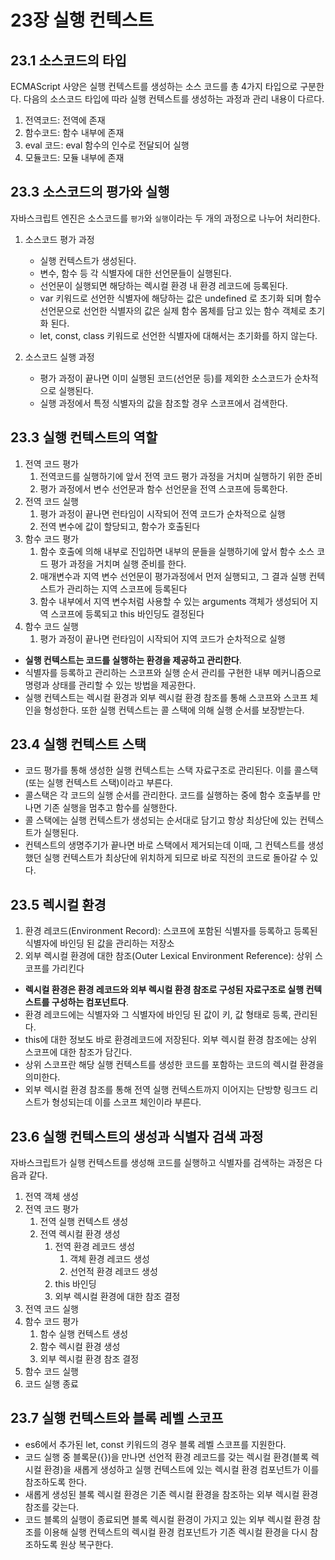 # 23장 실행 컨텍스트

## 23.1 소스코드의 타입

ECMAScript 사양은 실행 컨텍스트를 생성하는 소스 코드를 총 4가지 타입으로 구분한다. 다음의 소스코드 타입에 따라 실행 컨텍스트를 생성하는 과정과 관리 내용이 다르다.

1. 전역코드: 전역에 존재
2. 함수코드: 함수 내부에 존재
3. eval 코드: eval 함수의 인수로 전달되어 실행
4. 모듈코드: 모듈 내부에 존재

## 23.3 소스코드의 평가와 실행

자바스크립트 엔진은 소스코드를 `평가`와 `실행`이라는 두 개의 과정으로 나누어 처리한다.

1. 소스코드 평가 과정
    - 실행 컨텍스트가 생성된다.
    - 변수, 함수 등 각 식별자에 대한 선언문들이 실행된다.
    - 선언문이 실행되면 해당하는 렉시컬 환경 내 환경 레코드에 등록된다.
    - var 키워드로 선언한 식별자에 해당하는 값은 undefined 로 초기화 되며 함수 선언문으로 선언한 식별자의 값은 실제 함수 몸체를 담고 있는 함수 객체로 초기화 된다.
    - let, const, class 키워드로 선언한 식별자에 대해서는 초기화를 하지 않는다.

2. 소스코드 실행 과정
    - 평가 과정이 끝나면 이미 실행된 코드(선언문 등)를 제외한 소스코드가 순차적으로 실행된다.
    - 실행 과정에서 특정 식별자의 값을 참조할 경우 스코프에서 검색한다.


## 23.3 실행 컨텍스트의 역할
1. 전역 코드 평가
   1. 전역코드를 실행하기에 앞서 전역 코드 평가 과정을 거치며 실행하기 위한 준비
   2. 평가 과정에서 변수 선언문과 함수 선언문을 전역 스코프에 등록한다.
2. 전역 코드 실행
   1. 평가 과정이 끝나면 런타임이 시작되어 전역 코드가 순차적으로 실행
   2. 전역 변수에 값이 할당되고, 함수가 호출된다
3. 함수 코드 평가
   1. 함수 호출에 의해 내부로 진입하면 내부의 문들을 실행하기에 앞서 함수 소스 코드 평가 과정을 거치며 실행 준비를 한다.
   2. 매개변수과 지역 변수 선언문이 평가과정에서 먼저 실행되고, 그 결과 실행 컨텍스트가 관리하는 지역 스코프에 등록된다
   3. 함수 내부에서 지역 변수처럼 사용할 수 있는 arguments 객체가 생성되어 지역 스코프에 등록되고 this 바인딩도 결정된다
4. 함수 코드 실행
   1. 평가 과정이 끝나면 런타임이 시작되어 지역 코드가 순차적으로 실행

- **실행 컨텍스트는 코드를 실행하는 환경을 제공하고 관리한다**.
- 식별자를 등록하고 관리하는 스코프와 실행 순서 관리를 구현한 내부 메커니즘으로 명령과 상태를 관리할 수 있는 방법을 제공한다.
- 실행 컨텍스트는 렉시컬 환경과 외부 렉시컬 환경 참조를 통해 스코프와 스코프 체인을 형성한다. 또한 실행 컨텍스트는 콜 스택에 의해 실행 순서를 보장받는다.

## 23.4 실행 컨텍스트 스택

- 코드 평가를 통해 생성한 실행 컨텍스트는 스택 자료구조로 관리된다. 이를 콜스택(또는 실행 컨텍스트 스택)이라고 부른다.
- 콜스택은 각 코드의 실행 순서를 관리한다. 코드를 실행하는 중에 함수 호출부를 만나면 기존 실행을 멈추고 함수를 실행한다. 
- 콜 스택에는 실행 컨텍스트가 생성되는 순서대로 담기고 항상 최상단에 있는 컨텍스트가 실행된다.
- 컨텍스트의 생명주기가 끝나면 바로 스택에서 제거되는데 이때, 그 컨텍스트를 생성했던 실행 컨텍스트가 최상단에 위치하게 되므로 바로 직전의 코드로 돌아갈 수 있다.

## 23.5 렉시컬 환경

1. 환경 레코드(Environment Record): 스코프에 포함된 식별자를 등록하고 등록된 식별자에 바인딩 된 값을 관리하는 저장소
2. 외부 렉시컬 환경에 대한 참조(Outer Lexical Environment Reference): 상위 스코프를 가리킨다

- **렉시컬 환경은 환경 레코드와 외부 렉시컬 환경 참조로 구성된 자료구조로 실행 컨텍스트를 구성하는 컴포넌트다**.
- 환경 레코드에는 식별자와 그 식별자에 바인딩 된 값이 키, 값 형태로 등록, 관리된다. 
- this에 대한 정보도 바로 환경레코드에 저장된다. 외부 렉시컬 환경 참조에는 상위 스코프에 대한 참조가 담긴다. 
- 상위 스코프란 해당 실행 컨텍스트를 생성한 코드를 포함하는 코드의 렉시컬 환경을 의미한다. 
- 외부 렉시컬 환경 참조를 통해 전역 실행 컨텍스트까지 이어지는 단방향 링크드 리스트가 형성되는데 이를 스코프 체인이라 부른다.

## 23.6 실행 컨텍스트의 생성과 식별자 검색 과정

자바스크립트가 실행 컨텍스트를 생성해 코드를 실행하고 식별자를 검색하는 과정은 다음과 같다.

1. 전역 객체 생성
2. 전역 코드 평가
    1. 전역 실행 컨텍스트 생성
    2. 전역 렉시컬 환경 생성
       1. 전역 환경 레코드 생성
          1. 객체 환경 레코드 생성
          2. 선언적 환경 레코드 생성
       2. this 바인딩
       3. 외부 렉시컬 환경에 대한 참조 결정
3. 전역 코드 실행
4. 함수 코드 평가
    1. 함수 실행 컨텍스트 생성
    2. 함수 렉시컬 환경 생성
    3. 외부 렉시컬 환경 참조 결정
5. 함수 코드 실행
6. 코드 실행 종료

## 23.7 실행 컨텍스트와 블록 레벨 스코프

- es6에서 추가된 let, const 키워드의 경우 블록 레벨 스코프를 지원한다. 
- 코드 실행 중 블록문({})을 만나면 선언적 환경 레코드를 갖는 렉시컬 환경(블록 렉시컬 환경)을 새롭게 생성하고 실행 컨텍스트에 있는 렉시컬 환경 컴포넌트가 이를 참조하도록 한다. 
- 새롭게 생성된 블록 렉시컬 환경은 기존 렉시컬 환경을 참조하는 외부 렉시컬 환경 참조를 갖는다. 
- 코드 블록의 실행이 종료되면 블록 렉시컬 환경이 가지고 있는 외부 렉시컬 환경 참조를 이용해 실행 컨텍스트의 렉시컬 환경 컴포넌트가 기존 렉시컬 환경을 다시 참조하도록 원상 복구한다.
